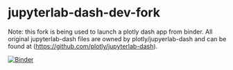 # jupyterlab-dash-dev-fork

Note: this fork is being used to launch a plotly dash app from binder. All original jupyterlab-dash files are owned by plotly/jupyerlab-dash and can be found at (https://github.com/plotly/jupyterlab-dash). 

[![Binder](https://mybinder.org/badge_logo.svg)](https://mybinder.org/v2/gh/rmomizo/jupyterlab-dash/master?urlpath=lab/tree/rhetops4.ipynb)




